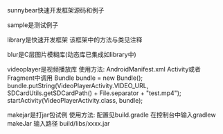sunnybear快速开发框架源码和例子

sample是测试例子

library是快速开发框架
该框架中的方法与类见注释

blur是C层图片模糊库(动态库已集成如library中)

videoplayer是视频播放库
使用方法:
    AndroidManifest.xml
        <!--视频播放器-->
        <activity
            android:name="com.sunnybear.player.VideoPlayerActivity"
            android:screenOrientation="landscape"/>
    Activity或者Fragment中调用
         Bundle bundle = new Bundle();
         bundle.putString(VideoPlayerActivity.VIDEO_URL,
                                SDCardUtils.getSDCardPath() + File.separator + "test.mp4");
         startActivity(VideoPlayerActivity.class, bundle);
         
makejar是打jar包试例
使用方法:
        配置见build.gradle
        在控制台中输入gradlew makeJar
        输入路径 build/libs/xxxx.jar